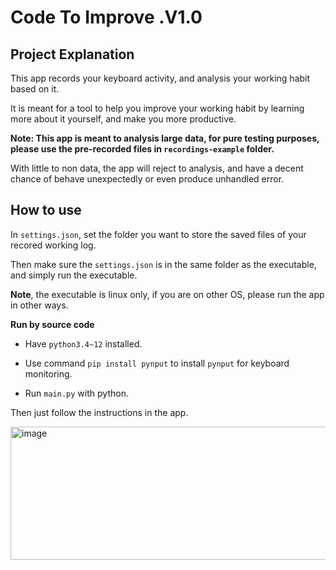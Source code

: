 # Code To Improve .V1.0

## Project Explanation

This app records your keyboard activity, and analysis your working habit based on it. 

It is meant for a tool to help you improve your working habit by learning more about it yourself, and make you more productive.

**Note: This app is meant to analysis large data, for pure testing purposes, please use the pre-recorded files in `recordings-example` folder.**

With little to non data, the app will reject to analysis, and have a decent chance of behave unexpectedly or even produce unhandled error.

## How to use

In `settings.json`, set the folder you want to store the saved files of your recored working log.

Then make sure the `settings.json` is in the same folder as the executable, and simply run the executable.

**Note**, the executable is linux only, if you are on other OS, please run the app in other ways.

**Run by source code**

- Have `python3.4~12` installed.

- Use command `pip install pynput` to install `pynput` for keyboard monitoring.

- Run `main.py` with python.

Then just follow the instructions in the app.

<img width="634" height="213" alt="image" src="https://github.com/user-attachments/assets/ce2878ab-4281-4669-85af-608dea51ffff" />